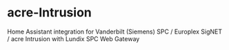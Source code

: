# acre-Intrusion
Home Assistant integration for Vanderbilt (Siemens) SPC / Europlex SigNET / acre Intrusion with Lundix SPC Web Gateway

